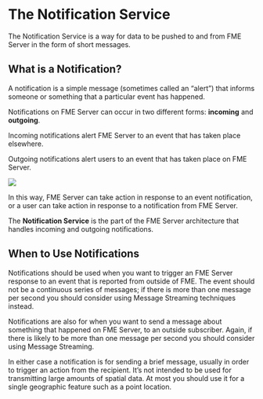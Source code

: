 # The Notification Service

The Notification Service is a way for data to be pushed to and from FME Server in the form of short messages.

## What is a Notification? ##

A notification is a simple message (sometimes called an “alert”) that informs someone or something that a particular event has happened.

Notifications on FME Server can occur in two different forms: **incoming** and **outgoing**.

Incoming notifications alert FME Server to an event that has taken place elsewhere.

Outgoing notifications alert users to an event that has taken place on FME Server.

![](./Images/Img4.000.WhatIsRealTime.png)

In this way, FME Server can take action in response to an event notification, or a user can take action in response to a notification from FME Server.

The **Notification Service** is the part of the FME Server architecture that handles incoming and outgoing notifications.

## When to Use Notifications ##

Notifications should be used when you want to trigger an FME Server response to an event that is reported from outside of FME. The event should not be a continuous series of messages; if there is more than one message per second you should consider using Message Streaming techniques instead.

Notifications are also for when you want to send a message about something that happened on FME Server, to an outside subscriber. Again, if there is likely to be more than one message per second you should consider using Message Streaming.

In either case a notification is for sending a brief message, usually in order to trigger an action from the recipient. It’s not intended to be used for transmitting large amounts of spatial data. At most you should use it for a single geographic feature such as a point location.